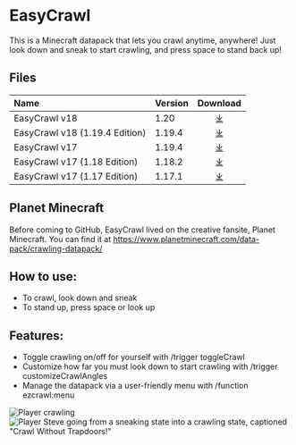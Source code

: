 # EasyCrawl
This is a Minecraft datapack that lets you crawl anytime, anywhere! Just look down and sneak to start crawling, and press space to stand back up!

## Files

Name                           |Version|Download
:------------------------------|:------|:--------------:
EasyCrawl v18                  |1.20   |[⤓](example.com)
EasyCrawl v18 (1.19.4 Edition) |1.19.4 |[⤓](example.com)
EasyCrawl v17                  |1.19.4 |[⤓](example.com)
EasyCrawl v17 (1.18 Edition)   |1.18.2 |[⤓](example.com)
EasyCrawl v17 (1.17 Edition)   |1.17.1 |[⤓](example.com)

## Planet Minecraft
Before coming to GitHub, EasyCrawl lived on the creative fansite, Planet Minecraft. You can find it at https://www.planetminecraft.com/data-pack/crawling-datapack/

## How to use:
- To crawl, look down and sneak
- To stand up, press space or look up

## Features:
- Toggle crawling on/off for yourself with /trigger toggleCrawl
- Customize how far you must look down to start crawling with /trigger customizeCrawlAngles
- Manage the datapack via a user-friendly menu with /function ezcrawl:menu

![Player crawling](https://static.planetminecraft.com/files/resource_media/screenshot/14710513.png)
![Player Steve going from a sneaking state into a crawling state, captioned "Crawl Without Trapdoors!"](https://static.planetminecraft.com/files/resource_media/screenshot/15899600-easycrawl-thumbnail.png)
